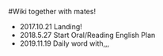 #Wiki together with mates!

- 2017.10.21 Landing!
- 2018.5.27 Start Oral/Reading English Plan
- 2019.11.19 Daily word with,,,
